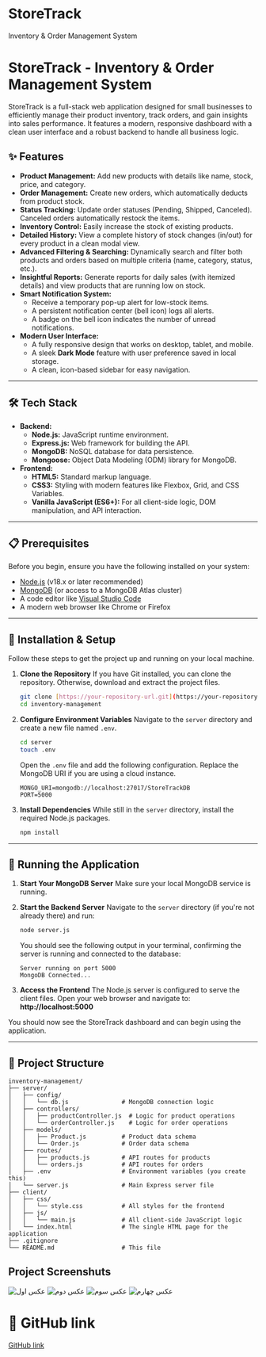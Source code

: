 # StoreTrack
Inventory &amp; Order Management System
# StoreTrack - Inventory & Order Management System

StoreTrack is a full-stack web application designed for small businesses to efficiently manage their product inventory, track orders, and gain insights into sales performance. It features a modern, responsive dashboard with a clean user interface and a robust backend to handle all business logic.



## ✨ Features

* **Product Management:** Add new products with details like name, stock, price, and category.
* **Order Management:** Create new orders, which automatically deducts from product stock.
* **Status Tracking:** Update order statuses (Pending, Shipped, Canceled). Canceled orders automatically restock the items.
* **Inventory Control:** Easily increase the stock of existing products.
* **Detailed History:** View a complete history of stock changes (in/out) for every product in a clean modal view.
* **Advanced Filtering & Searching:** Dynamically search and filter both products and orders based on multiple criteria (name, category, status, etc.).
* **Insightful Reports:** Generate reports for daily sales (with itemized details) and view products that are running low on stock.
* **Smart Notification System:**
    * Receive a temporary pop-up alert for low-stock items.
    * A persistent notification center (bell icon) logs all alerts.
    * A badge on the bell icon indicates the number of unread notifications.
* **Modern User Interface:**
    * A fully responsive design that works on desktop, tablet, and mobile.
    * A sleek **Dark Mode** feature with user preference saved in local storage.
    * A clean, icon-based sidebar for easy navigation.

---

## 🛠️ Tech Stack

* **Backend:**
    * **Node.js:** JavaScript runtime environment.
    * **Express.js:** Web framework for building the API.
    * **MongoDB:** NoSQL database for data persistence.
    * **Mongoose:** Object Data Modeling (ODM) library for MongoDB.
* **Frontend:**
    * **HTML5:** Standard markup language.
    * **CSS3:** Styling with modern features like Flexbox, Grid, and CSS Variables.
    * **Vanilla JavaScript (ES6+):** For all client-side logic, DOM manipulation, and API interaction.

---

## 📋 Prerequisites

Before you begin, ensure you have the following installed on your system:
* [Node.js](https://nodejs.org/en/) (v18.x or later recommended)
* [MongoDB](https://www.mongodb.com/try/download/community) (or access to a MongoDB Atlas cluster)
* A code editor like [Visual Studio Code](https://code.visualstudio.com/)
* A modern web browser like Chrome or Firefox

---

## 🚀 Installation & Setup

Follow these steps to get the project up and running on your local machine.

1.  **Clone the Repository**
    If you have Git installed, you can clone the repository. Otherwise, download and extract the project files.
    ```bash
    git clone [https://your-repository-url.git](https://your-repository-url.git)
    cd inventory-management
    ```

2.  **Configure Environment Variables**
    Navigate to the `server` directory and create a new file named `.env`.
    ```bash
    cd server
    touch .env
    ```
    Open the `.env` file and add the following configuration. Replace the MongoDB URI if you are using a cloud instance.
    ```env
    MONGO_URI=mongodb://localhost:27017/StoreTrackDB
    PORT=5000
    ```

3.  **Install Dependencies**
    While still in the `server` directory, install the required Node.js packages.
    ```bash
    npm install
    ```

---

## 🏃 Running the Application

1.  **Start Your MongoDB Server**
    Make sure your local MongoDB service is running.

2.  **Start the Backend Server**
    Navigate to the `server` directory (if you're not already there) and run:
    ```bash
    node server.js
    ```
    You should see the following output in your terminal, confirming the server is running and connected to the database:
    ```
    Server running on port 5000
    MongoDB Connected...
    ```

3.  **Access the Frontend**
    The Node.js server is configured to serve the client files. Open your web browser and navigate to:
    **http://localhost:5000**

You should now see the StoreTrack dashboard and can begin using the application.

---

## 📁 Project Structure

```
inventory-management/
├── server/
│   ├── config/
│   │   └── db.js               # MongoDB connection logic
│   ├── controllers/
│   │   ├── productController.js  # Logic for product operations
│   │   └── orderController.js    # Logic for order operations
│   ├── models/
│   │   ├── Product.js          # Product data schema
│   │   └── Order.js            # Order data schema
│   ├── routes/
│   │   ├── products.js         # API routes for products
│   │   └── orders.js           # API routes for orders
│   ├── .env                    # Environment variables (you create this)
│   └── server.js               # Main Express server file
├── client/
│   ├── css/
│   │   └── style.css           # All styles for the frontend
│   ├── js/
│   │   └── main.js             # All client-side JavaScript logic
│   └── index.html              # The single HTML page for the application
├── .gitignore
└── README.md                   # This file
```

##  Project Screenshuts
![عکس اول](images/1.jpeg)
![عکس دوم](images/2.jpeg)
![عکس سوم](images/3.jpeg)
![عکس چهارم](images/4.jpeg)

# 📌 GitHub link

[ GitHub link](https://github.com/AzinGhanavati/StoreTrack#)